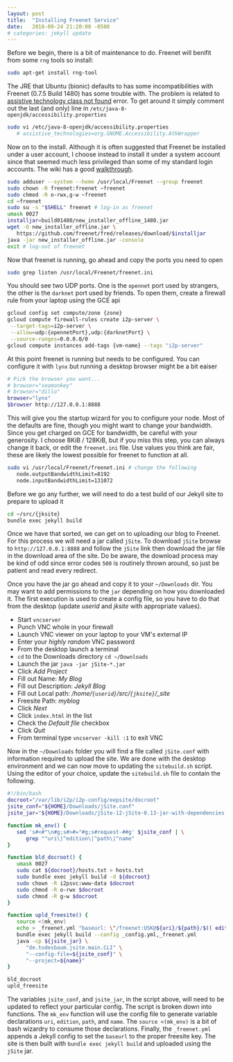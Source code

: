 ```yaml
---
layout: post
title:  "Installing Freenet Service"
date:   2018-09-24 21:20:00 -0500
# categories: jekyll update
---
```


Before we begin, there is a bit of maintenance to do.  Freenet will benifit from some `rng` tools so install:
```bash
sudo apt-get install rng-tool
```

The JRE that Ubuntu (bionic) defaults to has some incompatibilities with Freenet (0.7.5 Build 1480) has some trouble with.  The problem is related to [assistive technology class not found]( https://askubuntu.com/questions/695560/assistive-technology-not-found-awterror) error.  To get around it simply comment out the last (and only) line in `/etc/java-8-openjdk/accessibility.properties`
```bash
sudo vi /etc/java-8-openjdk/accessibility.properties
   # assistive_technologies=org.GNOME.Accessibility.AtkWrapper
```

Now on to the install.  Although it is often suggested that Freenet be installed under a user account, I choose instead to install it under a system account since that seemed much less privileged than some of my standard login accounts.  The wiki has a good [walkthrough]( https://github.com/freenet/wiki/wiki/Installing-on-POSIX#debian-based-with-a-freenet-system-user).

```bash
sudo adduser --system --home /usr/local/Freenet --group freenet
sudo chown -R freenet:freenet ~freenet
sudo chmod -R o-rwx,g-w ~freenet
cd ~freenet
sudo su -s "$SHELL" freenet # log-in as freenet
umask 0027
installjar=build01480/new_installer_offline_1480.jar
wget -O new_installer_offline.jar \
   https://github.com/freenet/fred/releases/download/$installjar
java -jar new_installer_offline.jar -console
exit # log-out of freenet
```

Now that freenet is running, go ahead and copy the ports you need to open
```bash
sudo grep listen /usr/local/Freenet/freenet.ini
```
You should see two UDP ports.  One is the `opennet` port used by strangers, the other is the `darknet` port used by friends.  To open them, create a firewall rule from your laptop using the GCE api

```bash
gcloud config set compute/zone {zone}
gcloud compute firewall-rules create i2p-server \
 --target-tags=i2p-server \
 --allow=udp:{opennetPort},udp:{darknetPort} \
 --source-ranges=0.0.0.0/0
gcloud compute instances add-tags {vm-name} --tags "i2p-server"
```

At this point freenet is running but needs to be configured.  You can configure it with `lynx` but running a desktop browser might be a bit eaiser

```bash
# Pick the browser you want...
# browser="seamonkey"         
# browser="dillo"             
browser="lynx"
$browser http://127.0.0.1:8888
```

This will give you the startup wizard for you to configure your node.  Most of the defaults are fine, though you might want to change your bandwidth.  Since you get charged on GCE for bandwidth, be careful with your generosity.  I choose 8KiB / 128KiB, but if you miss this step, you can always change it back, or edit the `freenet.ini` file.  Use values you think are fair, these are likely the lowest possible for freenet to function at all.  

```bash
sudo vi /usr/local/Freenet/freenet.ini # change the following
   node.outputBandwidthLimit=8192
   node.inputBandwidthLimit=131072
```

Before we go any further, we will need to do a test build of our Jekyll site to prepare to upload it

```bash
cd ~/src/{jksite}
bundle exec jekyll build
```

Once we have that sorted, we can get on to uploading our blog to Freenet.  For this process we will need a jar called `jSite`.  To download `jSite` browse to `http://127.0.0.1:8888` and follow the `jSite` link then download the jar file in the download area of the site.  Do be aware, the download process may be kind of odd since error codes `500` is routinely thrown around, so just be patient and read every redirect.

Once you have the jar go ahead and copy it to your `~/Downloads` dir.  You may want to add permissions to the `jar` depending on how you downloaded it.  The first execution is used to create a config file, so you have to do that from the desktop (update *userid* and *jksite* with appropriate values).

* Start `vncserver`
* Punch VNC whole in your firewall
* Launch VNC viewer on your laptop to your VM's external IP
* Enter your *highly random* VNC password
* From the desktop launch a terminal
* `cd` to the Downloads directory `cd ~/Downloads`
* Launch the jar `java -jar jSite-*.jar`
* Click *Add Project*
* Fill out Name: *My Blog*
* Fill out Description: *Jekyll Blog*
* Fill out Local path: */home/`{userid}`/src/`{jksite}`/_site*
* Freesite Path: *myblog*
* Click *Next*
* Click `index.html` in the list
* Check the *Default file* checkbox
* Click *Quit*
* From terminal type `vncserver -kill :1` to exit VNC

Now in the `~/Downloads` folder you will find a file called `jSite.conf` with information required to upload the site.  We are done with the desktop environment and we can now move to updating the `sitebuild.sh` script.  Using the editor of your choice, update the `sitebuild.sh` file to contain the following.

```bash
#!/bin/bash
docroot="/var/lib/i2p/i2p-config/eepsite/docroot"
jsite_conf="${HOME}/Downloads/jSite.conf"
jsite_jar="${HOME}/Downloads/jSite-12-jSite-0.13-jar-with-dependencies.jar"

function mk_env() {
   sed 's#<#"\n#g;s#>#="#g;s#request-##g' $jsite_conf | \
      grep "^uri\|^edition\|^path\|^name"
}

function bld_docroot() {
   umask 0027
   sudo cat ${docroot}/hosts.txt > hosts.txt
   sudo bundle exec jekyll build -d ${docroot}
   sudo chown -R i2psvc:www-data $docroot
   sudo chmod -R o-rwx $docroot
   sudo chmod -R g-w $docroot
}

function upld_freesite() {
   source <(mk_env)
   echo > _freenet.yml "baseurl: \"/freenet:USK@${uri}/${path}/$(( edition + 1 ))\""
   bundle exec jekyll build --config _config.yml,_freenet.yml
   java -cp ${jsite_jar} \
      "de.todesbaum.jsite.main.CLI" \
      "--config-file=${jsite_conf}" \
      "--project=${name}"
}

bld_docroot
upld_freesite
```

The variables `jsite_conf`, and `jsite_jar`, in the script above, will need to be updated to reflect your particular config.  The script is broken down into functions.  The `mk_env` function will use the config file to generate variable declarations `uri`, `edition`, `path`, and `name`.  The `source <(mk_env)` is a bit of bash wizardry to consume those declarations.  Finally, the `_freenet.yml` appends a Jekyll config to set the `baseurl` to the proper freesite key.  The site is then built with `bundle exec jekyll build` and uploaded using the `jSite` jar.

<!-- 

add disable awt section!

Freenet
   
open ports in firewall
   
Follow the wiki (from my reddit post) on how to create freenet user
set user umask 0027
chown the dir
chmod the files
Remove the aws stuff in java (not req)
sudo apt-get install rng-tool   


how to change gce network tier
how to add ip to gce instance
how to start a security scan

grep -i "Port" /usr/local/Freenet/freenet.ini

logrotate for lighttpd
/var/log/lighttpd/*.log {
        weekly
        size 5M
        missingok
        rotate 12
        compress
        delaycompress
        notifempty
        sharedscripts
 
 
 
 ( for i in $(ls -rt *.log; ls -rt *.gz ); do ( zcat $i || cat $i ); done ) | grep "at freenet" | sort | uniq | wc -l

 https://en.wikipedia.org/wiki/Peer-to-peer_web_hosting
 https://namecoin.org/docs/tor-resolution/

 https://web.archive.org/web/20151126010245/http://dot-bit.org:80/Namespace:Domain_names_v2.0#Value_field
 see Types: { ip, tor, i2p, freenet }
 
 https://zeronet.readthedocs.io/en/latest/faq/#how-can-i-register-a-bit-domain
 see { zeronet }
 
-->